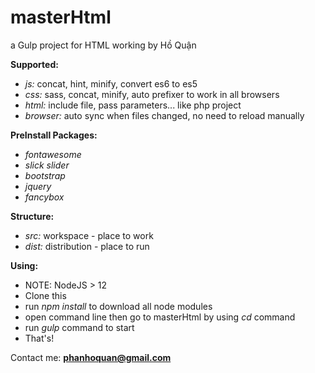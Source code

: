 # masterHtml
a Gulp project for HTML working by Hồ Quận

**Supported:**
- _js:_ concat, hint, minify, convert es6 to es5
- _css:_ sass, concat, minify, auto prefixer to work in all browsers
- _html:_ include file, pass parameters... like php project
- _browser:_ auto sync when files changed, no need to reload manually

**PreInstall Packages:**
- _fontawesome_
- _slick slider_
- _bootstrap_
- _jquery_
- _fancybox_

**Structure:**
- _src:_ workspace - place to work
- _dist:_ distribution - place to run

**Using:**
- NOTE: NodeJS > 12
- Clone this
- run _npm install_ to download all node modules
- open command line then go to masterHtml by using _cd_ command
- run _gulp_ command to start
- That's!

Contact me: **phanhoquan@gmail.com**
